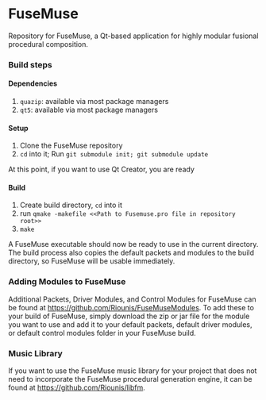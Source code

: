 # FuseMuse

Repository for FuseMuse, a Qt-based application for highly modular fusional procedural composition.

### Build steps

#### Dependencies

1. `quazip`: available via most package managers
2. `qt5`: available via most package managers

#### Setup

1. Clone the FuseMuse repository
2. `cd` into it; Run `git submodule init; git submodule update`

At this point, if you want to use Qt Creator, you are ready

#### Build

1. Create build directory, `cd` into it
2. run `qmake -makefile <<Path to Fusemuse.pro file in repository root>>`
3. `make`

A FuseMuse executable should now be ready to use in the current directory.  The build process also copies the default packets and modules to the build directory, so FuseMuse will be usable immediately.

### Adding Modules to FuseMuse

Additional Packets, Driver Modules, and Control Modules for FuseMuse can be found at https://github.com/Riounis/FuseMuseModules. To add these to your build of FuseMuse, simply download the zip or jar file for the module you want to use and add it to your default packets, default driver modules, or default control modules folder in your FuseMuse build.

### Music Library

If you want to use the FuseMuse music library for your project that does not need to incorporate the FuseMuse procedural generation engine, it can be found at https://github.com/Riounis/libfm.
